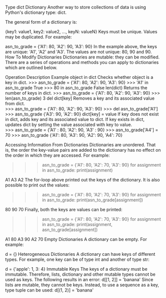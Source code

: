 Type dict
Dictionary
Another way to store collections of data is using Python's dictionary type: dict.

The general form of a dictionary is:

{key1: value1, key2: value2, ..., keyN: valueN}
Keys must be unique. Values may be duplicated. For example:

asn_to_grade = {'A1': 80, 'A2': 90, 'A3': 90}
In the example above, the keys are unique: 'A1', 'A2' and 'A3'. The values are not unique: 80, 90 and 90.
How To Modify Dictionaries
Dictionaries are mutable: they can be modified. There are a series of operations and methods you can apply to dictionaries which are outlined below.

Operation	        Description	                                Example
object in dict	    Checks whether object is a key in dict.	
                                                                >>> asn_to_grade = {'A1': 80, 'A2': 90, 'A3': 90}
                                                                >>> 'A1' in asn_to_grade
                                                                True
                                                                >>> 80 in asn_to_grade
                                                                False
len(dict)	        Returns the number of keys in dict.	
                                                                >>> asn_to_grade = {'A1': 80, 'A2': 90, 'A3': 90}
                                                                >>> len(asn_to_grade)
                                                                3
del dict[key]	    Removes a key and its associated value from dict.	
                                                                >>> asn_to_grade = {'A1': 80, 'A2': 90, 'A3': 90}
                                                                >>> del asn_to_grade['A1']
                                                                >>> asn_to_grade
                                                                {'A3': 90, 'A2': 90}
dict[key] = value	If key does not exist in dict, adds key and its associated value to dict.
                    If key exists in dict, updates dict by setting the value associated with key to value.	
                                                                >>> asn_to_grade = {'A1' : 80, 'A2': 90, 'A3' : 90}
                                                                >>> asn_to_grade['A4'] = 70
                                                                >>> asn_to_grade
                                                                {'A1': 80, 'A3': 90, 'A2': 90, 'A4': 70}

Accessing Information From Dictionaries
Dictionaries are unordered. That is, the order the key-value pairs are added to the dictionary has no effect on the order in which they are accessed. For example:

>>> asn_to_grade = {'A1': 80, 'A2': 70, 'A3': 90}
>>> for assignment in asn_to_grade:
    print(assignment)


A1
A3
A2
The for-loop above printed out the keys of the dictionary. It is also possible to print out the values:

>>> asn_to_grade = {'A1': 80, 'A2': 70, 'A3': 90}
>>> for assignment in asn_to_grade:
    print(asn_to_grade[assignment])


80
90
70
Finally, both the keys are values can be printed:
>>> asn_to_grade = {'A1': 80, 'A2': 70, 'A3': 90}
>>> for assignment in asn_to_grade:
    print(assignment, asn_to_grade[assignment])


A1 80
A3 90
A2 70
Empty Dictionaries
A dictionary can be empty. For example:

d = {}
Heterogeneous Dictionaries
A dictionary can have keys of different types. For example, one key can be of type int and another of type str:

d = {'apple': 1, 3: 4}
Immutable Keys
The keys of a dictionary must be immutable. Therefore, lists, dictionary and other mutable types cannot be used as keys. The following results in an error:
d[[1, 2]] = 'banana'
Since lists are mutable, they cannot be keys. Instead, to use a sequence as a key, type tuple can be used:
d[(1, 2)] = 'banana'